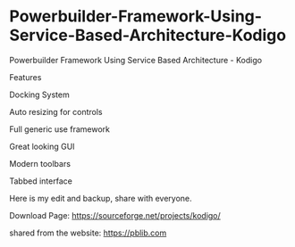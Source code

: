 # Powerbuilder-Framework-Using-Service-Based-Architecture-Kodigo

Powerbuilder Framework Using Service Based Architecture - Kodigo


Features

Docking System

Auto resizing for controls

Full generic use framework

Great looking GUI

Modern toolbars

Tabbed interface


Here is my edit and backup, share with everyone. 

Download Page: https://sourceforge.net/projects/kodigo/

shared from the website: https://pblib.com
